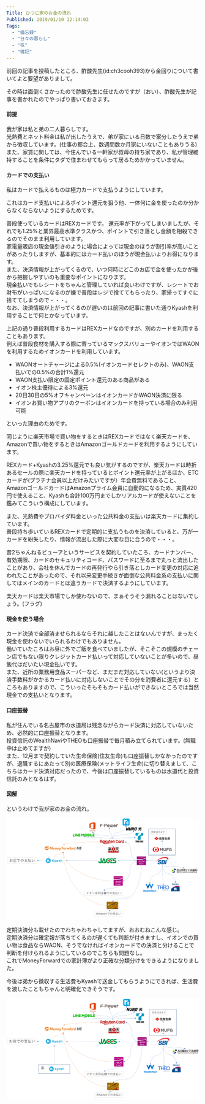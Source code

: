 ```yaml
---
Title: ひつじ家のお金の流れ
Published: 2019/01/10 12:14:03
Tags:
  - "備忘録"
  - "日々の暮らし"
  - "株"
  - "雑記"
---
```

前回の記事を投稿したところ、酢酸先生(id:ch3cooh393)から金回りについて書いてよと要望がありまして。


<?# Twitter 1082645361875972096 /?>

その時は面倒くさかったので酢酸先生に任せたのですが（おい）、酢酸先生が記事を書かれたのでやっぱり書いておきます。

<?# OEmbed "https://blog.ch3cooh.jp/entry/20190109/1547040600" /?>



#### 前提  
我が家は私と弟の二人暮らしです。  
光熱費とネット料金は私が出したうえで、弟が家にいる日数で案分したうえで弟から徴収しています。(仕事の都合上、数週間数か月家にいないこともありうる)  
また、家賃に関しては、今住んでいる一軒家が叔母の持ち家であり、私が管理維持することを条件にタダで住まわせてもらって居るためかかっていません。  

#### カードでの支払い  
私はカードで払えるものは極力カードで支払うようにしています。

これはカード支払いによるポイント還元を狙う他、一体何に金を使ったのか分からなくならないようにするためです。

普段使っているカードはREXカードです。
還元率が下がってしまいましたが、それでも1.25%と業界最高水準クラスかつ、ポイントで引き落とし金額を相殺できるのでそのまま利用しています。  
家電量販店の現金値引きのように場合によっては現金のほうが割引率が高いことがあったりしますが、基本的にはカード払いのほうが現金払いよりお得になります。  
また、決済情報が上がってくるので、いつ何時にどこのお店で金を使ったかが後から把握しやすいのも重要なポイントになります。  
現金払いでもレシートをちゃんと管理していれば良いわけですが、レシートでお財布がいっぱいになるのが嫌で普段はレジで捨ててもらったり、家帰ってすぐに捨ててしまうので・・・。  
なお、決済情報が上がってくるのが遅いのは前回の記事に書いた通りKyashを利用することで何とかなっています。  

<?# OEmbed "https://blog.hitsujin.jp/entry/2019/01/08/232322" /?>

上記の通り普段利用するカードはREXカードなのですが、別のカードを利用することもあります。  
例えば普段食材を購入する際に寄っているマックスバリューやイオンではWAONを利用するためイオンカードを利用しています。   

*  WAONオートチャージによる0.5%(イオンカードセレクトのみ)、WAON支払いでの0.5%の合計1%還元  
* WAON支払い限定の固定ポイント還元のある商品がある  
* イオン株主優待による3%還元  
* 20日30日の5%オフキャンペーンはイオンカードかWAON決済に限る  
* イオンお買い物アプリのクーポンはイオンカードを持っている場合のみ利用可能   

といった理由のためです。  

同じように楽天市場で買い物をするときはREXカードではなく楽天カードを、Amazonで買い物をするときはAmazonゴールドカードを利用するようにしています。  

REXカード+Kyashの3.25%還元でも良い気がするのですが、楽天カードは時折あるセールの際に楽天カードを持っているとポイント還元率が上がるほか、ETCカードが(プラチナ会員以上だけみたいですが）年会費無料であること、AmazonゴールドカードはAmazonプライム会員に自動的になるため、実質420円で使えること、Kyashも合計100万円までしかリアルカードが使えないことを鑑みてこういう構成にしています。  

また、光熱費やプロバイダ料金といった公共料金の支払いは楽天カードに集約しています。  
普段持ち歩いているREXカードで定期的に支払うものを決済していると、万が一カードを紛失したり、情報が流出した際に大変な目に合うので・・・。  

昔2ちゃんねるビューアというサービスを契約していたころ、カードナンバー、有効期限、カードのセキュリティコード、パスワードに至るまで丸っと流出したことがあり、会社を休んでカードの再発行やら引き落としカード変更の対応に追われたことがあったので、それ以来変更手続きが面倒な公共料金系の支払いに関してはメインのカードとは違うカードで決済するようにしています。  

楽天カードは楽天市場でしか使わないので、まぁそうそう漏れることはないでしょう。(フラグ)  

<?# OEmbed "https://dic.nicovideo.jp/a/2ちゃんねる個人情報流出事件" /?>


#### 現金を使う場合  
カード決済で全部済ませられるならそれに越したことはないんですが、まったく現金を使わないでいられるわけでもありません。  
働いていたころはお昼に外でご飯を食べていましたが、そこそこの規模のチェーン店でもない限りクレジットカード払いって対応していないことが多いので、昼飯代はだいたい現金払いです。  
また、近所の業務用食品スーパーなど、まだまだ対応していない(というより決済手数料がかかるカード払いに対応しないことでその分を消費者に還元する）ところもありますので、こういったそもそもカード払いができないところでは当然現金での支払いとなります。  

#### 口座振替  
私が住んでいる名古屋市の水道局は残念ながらカード決済に対応していないため、必然的に口座振替となります。  
投資信託のWealthNaviやTHEOも口座振替で毎月積み立てられています。(無職中は止めてますが)  
また、12月まで契約していた生命保険(住友生命)も口座振替しかなかったのですが、退職するにあたって別の医療保険(メットライフ生命)に切り替えまして、こちらはカード決済対応だったので、今後は口座振替しているものは水道代と投資信託のみとなるはず。  

#### 図解  
というわけで我が家のお金の流れ。  

![](20190110120749.png) 

定期決済分も載せたのでわちゃわちゃしてますが、おおむねこんな感じ。  
定期決済分は確定報が落ちてくるのが遅くても判断が付きますし、イオンでの買い物は食品ならWAON、そうでなければイオンカードでの決済と分けることで判断を付けられるようにしているのでこちらも問題なし。  
これでMoneyForwardでの家計簿がより正確な分類分けをできるようになりました。   

今後は弟から徴収する生活費もKyashで送金してもらうようにできれば、生活費を渡したこともちゃんと明確化できそうです。  

![](20190110121201.png) 